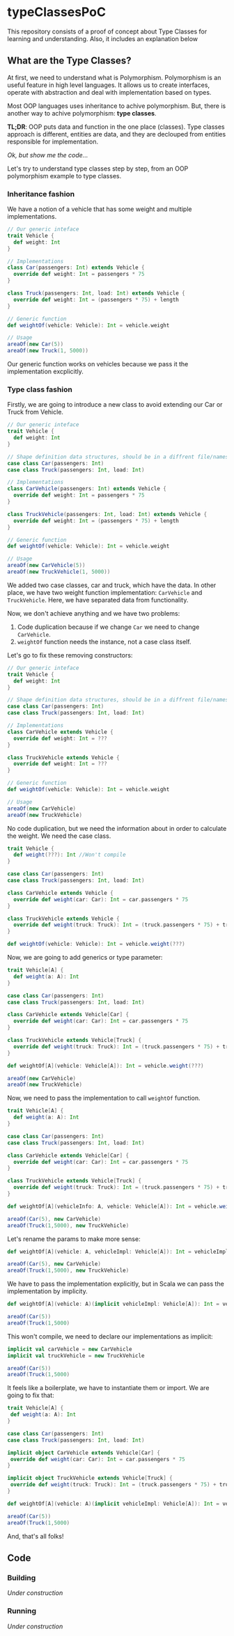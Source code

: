 # typeClassesPoC

This repository consists of a proof of concept about Type Classes for learning and 
understanding. Also, it includes an explanation below

## What are the Type Classes?

At first, we need to understand what is Polymorphism. Polymorphism is an useful feature 
in high level languages. It allows us to create interfaces, operate with abstraction and 
deal with implementation based on types.

Most OOP languages uses inheritance to achive polymorphism. But, there is another way to achive 
polymorphism: **type classes**.

**TL;DR**: OOP puts data and function in the one place (classes). Type classes approach is different,
entities are data, and they are declouped from entities responsible for implementation.

_Ok, but show me the code..._

Let's try to understand type classes step by step, from an OOP polymorphism example to type classes.

### Inheritance fashion

We have a notion of a vehicle that has some weight and multiple implementations.

```scala
// Our generic inteface
trait Vehicle {
  def weight: Int
}

// Implementations
class Car(passengers: Int) extends Vehicle {
  override def weight: Int = passengers * 75
}

class Truck(passengers: Int, load: Int) extends Vehicle {
  override def weight: Int = (passengers * 75) + length
}

// Generic function
def weightOf(vehicle: Vehicle): Int = vehicle.weight

// Usage
areaOf(new Car(5))
areaOf(new Truck(1, 5000))
```

Our generic function works on vehicles because we pass it the implementation excplicitly.

### Type class fashion

Firstly, we are going to introduce a new class to avoid extending our Car or Truck from Vehicle.

```scala
// Our generic inteface
trait Vehicle {
  def weight: Int
}

// Shape definition data structures, should be in a diffrent file/namespace
case class Car(passengers: Int)
case class Truck(passengers: Int, load: Int)

// Implementations
class CarVehicle(passengers: Int) extends Vehicle {
  override def weight: Int = passengers * 75
}

class TruckVehicle(passengers: Int, load: Int) extends Vehicle {
  override def weight: Int = (passengers * 75) + length
}

// Generic function
def weightOf(vehicle: Vehicle): Int = vehicle.weight

// Usage
areaOf(new CarVehicle(5))
areaOf(new TruckVehicle(1, 5000))
```

We added two case classes, car and truck, which have the data. In other place, we have two 
weight function implementation: `CarVehicle` and `TruckVehicle`. Here, we have separated data 
from functionality.

Now, we don't achieve anything and we have two problems:

1. Code duplication because if we change `Car` we need to change `CarVehicle`.
2. `weightOf` function needs the instance, not a case class itself. 

Let's go to fix these removing constructors:

```scala
// Our generic inteface
trait Vehicle {
  def weight: Int
}

// Shape definition data structures, should be in a diffrent file/namespace
case class Car(passengers: Int)
case class Truck(passengers: Int, load: Int)

// Implementations
class CarVehicle extends Vehicle {
  override def weight: Int = ???
}

class TruckVehicle extends Vehicle {
  override def weight: Int = ???
}

// Generic function
def weightOf(vehicle: Vehicle): Int = vehicle.weight

// Usage
areaOf(new CarVehicle)
areaOf(new TruckVehicle)
```

No code duplication, but we need the information about in order to calculate the weight.
We need the case class.

```scala
trait Vehicle {
  def weight(???): Int //Won't compile
}

case class Car(passengers: Int)
case class Truck(passengers: Int, load: Int)

class CarVehicle extends Vehicle {
  override def weight(car: Car): Int = car.passengers * 75
}

class TruckVehicle extends Vehicle {
  override def weight(truck: Truck): Int = (truck.passengers * 75) + truck.load
}

def weightOf(vehicle: Vehicle): Int = vehicle.weight(???)
```

Now, we are going to add generics or type parameter:

```scala
trait Vehicle[A] {
  def weight(a: A): Int
}

case class Car(passengers: Int)
case class Truck(passengers: Int, load: Int)

class CarVehicle extends Vehicle[Car] {
  override def weight(car: Car): Int = car.passengers * 75
}

class TruckVehicle extends Vehicle[Truck] {
  override def weight(truck: Truck): Int = (truck.passengers * 75) + truck.load
}

def weightOf[A](vehicle: Vehicle[A]): Int = vehicle.weight(???)

areaOf(new CarVehicle)
areaOf(new TruckVehicle)
```

Now, we need to pass the implementation to call `weightOf` function. 

```scala
trait Vehicle[A] {
  def weight(a: A): Int
}

case class Car(passengers: Int)
case class Truck(passengers: Int, load: Int)

class CarVehicle extends Vehicle[Car] {
  override def weight(car: Car): Int = car.passengers * 75
}

class TruckVehicle extends Vehicle[Truck] {
  override def weight(truck: Truck): Int = (truck.passengers * 75) + truck.load
}

def weightOf[A](vehicleInfo: A, vehicle: Vehicle[A]): Int = vehicle.weight(vehicleInfo)

areaOf(Car(5), new CarVehicle)
areaOf(Truck(1,5000), new TruckVehicle)
```

Let's rename the params to make more sense:

```scala
def weightOf[A](vehicle: A, vehicleImpl: Vehicle[A]): Int = vehicleImpl.weight(vehicle)

areaOf(Car(5), new CarVehicle)
areaOf(Truck(1,5000), new TruckVehicle)
```

We have to pass the implementation explicitly, but in Scala we can pass the implementation by implicity.

```Scala
def weightOf[A](vehicle: A)(implicit vehicleImpl: Vehicle[A]): Int = vehicleImpl.weight(vehicle)

areaOf(Car(5))
areaOf(Truck(1,5000)
```

This won't compile, we need to declare our implementations as implicit:

```scala
implicit val carVehicle = new CarVehicle
implicit val truckVehicle = new TruckVehicle

areaOf(Car(5))
areaOf(Truck(1,5000)
```

It feels like a boilerplate, we have to instantiate them or import. We are going to fix that:

```scala
trait Vehicle[A] {
 def weight(a: A): Int
}

case class Car(passengers: Int)
case class Truck(passengers: Int, load: Int)

implicit object CarVehicle extends Vehicle[Car] {
 override def weight(car: Car): Int = car.passengers * 75
}

implicit object TruckVehicle extends Vehicle[Truck] {
 override def weight(truck: Truck): Int = (truck.passengers * 75) + truck.load
}

def weightOf[A](vehicle: A)(implicit vehicleImpl: Vehicle[A]): Int = vehicleImpl.weight(vehicle)

areaOf(Car(5))
areaOf(Truck(1,5000)
``` 

And, that's all folks!

## Code

### Building

_Under construction_

### Running

_Under construction_
